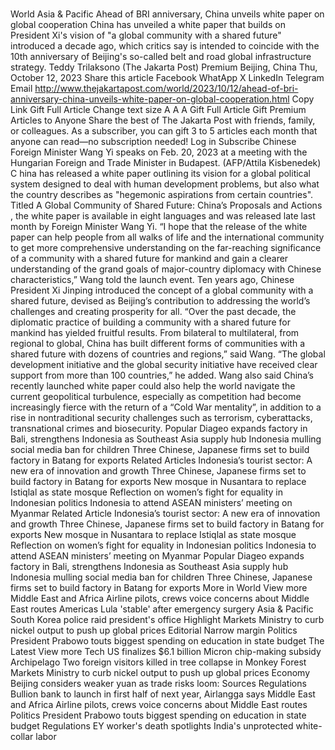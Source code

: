 # 

World
Asia &amp; Pacific
Ahead of BRI anniversary, China unveils white paper on global cooperation
China has unveiled a white paper that builds on President Xi's vision of "a global community with a shared future" introduced a decade ago, which critics say is intended to coincide with the 10th anniversary of Beijing's so-called belt and road global infrastructure strategy.
Teddy Trilaksono
(The Jakarta Post)
Premium
Beijing, China
Thu, October 12, 2023
Share this article
Facebook
WhatApp
X
LinkedIn
Telegram
Email
http://www.thejakartapost.com/world/2023/10/12/ahead-of-bri-anniversary-china-unveils-white-paper-on-global-cooperation.html
Copy Link
Gift Full Article
Change text size
A
A
A
Gift Full Article
Gift Premium Articles
to Anyone
Share the best of The Jakarta Post with friends, family, or colleagues. As a subscriber, you can gift 3 to 5 articles each month that anyone can read—no subscription needed!
Log in
Subscribe
Chinese Foreign Minister Wang Yi speaks on Feb. 20, 2023 at a meeting with the Hungarian Foreign and Trade Minister in Budapest. (AFP/Attila Kisbenedek)
C
hina has released a white paper outlining its vision for a global political system designed to deal with human development problems, but also what the country describes as "hegemonic aspirations from certain countries".
Titled
A Global Community of Shared Future: China’s Proposals and Actions
, the white paper is available in eight languages and was released late last month by Foreign Minister Wang Yi.
“I hope that the release of the white paper can help people from all walks of life and the international community to get more comprehensive understanding on the far-reaching significance of a community with a shared future for mankind and gain a clearer understanding of the grand goals of major-country diplomacy with Chinese characteristics,” Wang told the launch event.
Ten years ago, Chinese President Xi Jinping introduced the concept of a global community with a shared future, devised as Beijing’s contribution to addressing the world’s challenges and creating prosperity for all.
“Over the past decade, the diplomatic practice of building a community with a shared future for mankind has yielded fruitful results. From bilateral to multilateral, from regional to global, China has built different forms of communities with a shared future with dozens of countries and regions,” said Wang.
“The global development initiative and the global security initiative have received clear support from more than 100 countries,” he added.
Wang also said China’s recently launched white paper could also help the world navigate the current geopolitical turbulence, especially as competition had become increasingly fierce with the return of a “Cold War mentality”, in addition to a rise in nontraditional security challenges such as terrorism, cyberattacks, transnational crimes and biosecurity.
Popular
Diageo expands factory in Bali, strengthens Indonesia as Southeast Asia supply hub
Indonesia mulling social media ban for children
Three Chinese, Japanese firms set to build factory in Batang for exports
Related Articles
Indonesia’s tourist sector: A new era of innovation and growth
Three Chinese, Japanese firms set to build factory in Batang for exports
New mosque in Nusantara to replace Istiqlal as state mosque
Reflection on women’s fight for equality in Indonesian politics
Indonesia to attend ASEAN ministers’ meeting on Myanmar
Related Article
Indonesia’s tourist sector: A new era of innovation and growth
Three Chinese, Japanese firms set to build factory in Batang for exports
New mosque in Nusantara to replace Istiqlal as state mosque
Reflection on women’s fight for equality in Indonesian politics
Indonesia to attend ASEAN ministers’ meeting on Myanmar
Popular
Diageo expands factory in Bali, strengthens Indonesia as Southeast Asia supply hub
Indonesia mulling social media ban for children
Three Chinese, Japanese firms set to build factory in Batang for exports
More in World
View more
Middle East and Africa
Airline pilots, crews voice concerns about Middle East routes
Americas
Lula 'stable' after emergency surgery
Asia &amp; Pacific
South Korea police raid president's office
Highlight
Markets
Ministry to curb nickel output to push up global prices
Editorial
Narrow margin
Politics
President Prabowo touts biggest spending on education in state budget
The Latest
View more
Tech
US finalizes $6.1 billion Micron chip-making subsidy
Archipelago
Two foreign visitors killed in tree collapse in Monkey Forest
Markets
Ministry to curb nickel output to push up global prices
Economy
Beijing considers weaker yuan as trade risks loom: Sources
Regulations
Bullion bank to launch in first half of next year, Airlangga says
Middle East and Africa
Airline pilots, crews voice concerns about Middle East routes
Politics
President Prabowo touts biggest spending on education in state budget
Regulations
EY worker's death spotlights India's unprotected white-collar labor